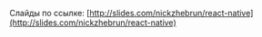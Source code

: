 Слайды по ссылке: [http://slides.com/nickzhebrun/react-native](http://slides.com/nickzhebrun/react-native)